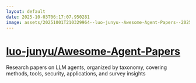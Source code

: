 ```yaml
---
layout: default
date: 2025-10-03T06:17:07.950281
image: assets/20251001T210329964--luo-junyu--Awesome-Agent-Papers--20251001T211402655--cropped.png
---
```


# [luo-junyu/Awesome-Agent-Papers](https://github.com/luo-junyu/Awesome-Agent-Papers)

Research papers on LLM agents, organized by taxonomy, covering methods, tools, security, applications, and survey insights
